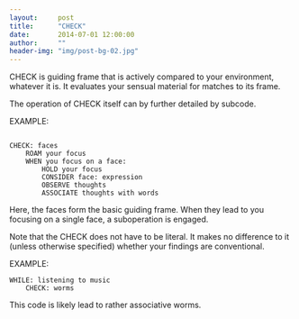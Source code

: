 ```yaml
---
layout:     post
title:      "CHECK"
date:       2014-07-01 12:00:00
author:     ""
header-img: "img/post-bg-02.jpg"
---
```


CHECK is guiding frame that is actively compared to your environment, whatever it is. It evaluates your sensual material for matches to its frame.

The operation of CHECK itself can by further detailed by subcode.

EXAMPLE:

<pre><code>
CHECK: faces
	ROAM your focus
	WHEN you focus on a face:
		HOLD your focus
		CONSIDER face: expression
		OBSERVE thoughts
		ASSOCIATE thoughts with words
</code></pre>

Here, the faces form the basic guiding frame. When they lead to you focusing on a single face, a suboperation is engaged.

Note that the CHECK does not have to be literal. It makes no difference to it (unless otherwise specified) whether your findings are conventional.

EXAMPLE:

```
WHILE: listening to music
	CHECK: worms
```

This code is likely lead to rather associative worms.

